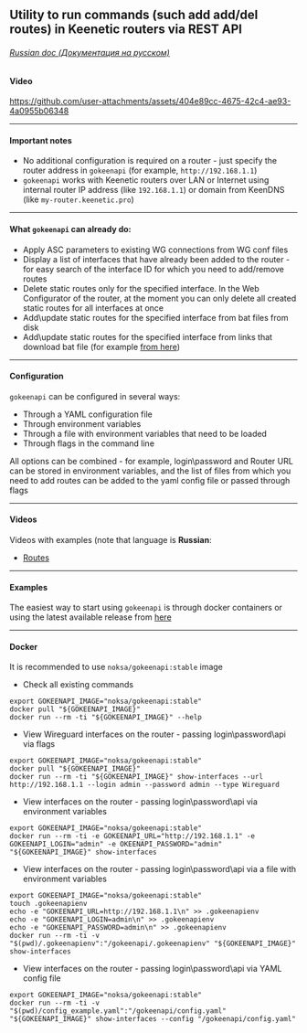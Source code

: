 ## Utility to run commands (such add add/del routes) in Keenetic routers via REST API

###### [Russian doc (Документация на русском)](https://github.com/Noksa/gokeenapi/blob/main/README_ru.md)

#### Video

https://github.com/user-attachments/assets/404e89cc-4675-42c4-ae93-4a0955b06348

---

#### Important notes
* No additional configuration is required on a router - just specify the router address in `gokeenapi` (for example, `http://192.168.1.1`)
* `gokeenapi` works with Keenetic routers over LAN or Internet using internal router IP address (like `192.168.1.1`) or domain from KeenDNS (like `my-router.keenetic.pro`)
---

#### What `gokeenapi` can already do:
* Apply ASC parameters to existing WG connections from WG conf files
* Display a list of interfaces that have already been added to the router - for easy search of the interface ID for which you need to add/remove routes
* Delete static routes only for the specified interface. In the Web Configurator of the router, at the moment you can only delete all created static routes for all interfaces at once
* Add\update static routes for the specified interface from bat files from disk
* Add\update static routes for the specified interface from links that download bat file (for example [from here](https://iplist.opencck.org/?format=bat&data=cidr4&site=youtube.com))
---

#### Configuration

`gokeenapi` can be configured in several ways:
* Through a YAML configuration file
* Through environment variables
* Through a file with environment variables that need to be loaded
* Through flags in the command line

All options can be combined - for example, login\password and Router URL can be stored in environment variables, and the list of files from which you need to add routes can be added to the yaml config file or passed through flags

---

#### Videos

Videos with examples (note that language is **Russian**:
* [Routes](https://www.youtube.com/watch?v=lKX74btFypY)

---

#### Examples

The easiest way to start using `gokeenapi` is through docker containers or using the latest available release from [here](https://github.com/Noksa/gokeenapi/releases)

---

#### Docker

It is recommended to use `noksa/gokeenapi:stable` image

* Check all existing commands
```shell
export GOKEENAPI_IMAGE="noksa/gokeenapi:stable"
docker pull "${GOKEENAPI_IMAGE}"
docker run --rm -ti "${GOKEENAPI_IMAGE}" --help
```

* View Wireguard interfaces on the router - passing login\password\api via flags
```shell
export GOKEENAPI_IMAGE="noksa/gokeenapi:stable"
docker pull "${GOKEENAPI_IMAGE}"
docker run --rm -ti "${GOKEENAPI_IMAGE}" show-interfaces --url http://192.168.1.1 --login admin --password admin --type Wireguard
```

* View interfaces on the router - passing login\password\api via environment variables
```shell
export GOKEENAPI_IMAGE="noksa/gokeenapi:stable"
docker run --rm -ti -e GOKEENAPI_URL="http://192.168.1.1" -e GOKEENAPI_LOGIN="admin" -e OKEENAPI_PASSWORD="admin" "${GOKEENAPI_IMAGE}" show-interfaces
```

* View interfaces on the router - passing login\password\api via a file with environment variables
```shell
export GOKEENAPI_IMAGE="noksa/gokeenapi:stable"
touch .gokeenapienv
echo -e "GOKEENAPI_URL=http://192.168.1.1\n" >> .gokeenapienv
echo -e "GOKEENAPI_LOGIN=admin\n" >> .gokeenapienv
echo -e "GOKEENAPI_PASSWORD=admin\n" >> .gokeenapienv
docker run --rm -ti -v "$(pwd)/.gokeenapienv":"/gokeenapi/.gokeenapienv" "${GOKEENAPI_IMAGE}" show-interfaces
```

* View interfaces on the router - passing login\password\api via YAML config file
```shell
export GOKEENAPI_IMAGE="noksa/gokeenapi:stable"
docker run --rm -ti -v "$(pwd)/config_example.yaml":"/gokeenapi/config.yaml" "${GOKEENAPI_IMAGE}" show-interfaces --config "/gokeenapi/config.yaml"
```
